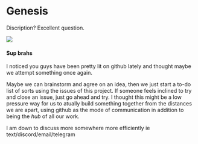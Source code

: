 # Genesis
Discription? Excellent question.

<img src="media/much-excited-very-wow.gif">

#### Sup brahs
I noticed you guys have been pretty lit on github lately and thought maybe we attempt something once again.

Maybe we can brainstorm and agree on an idea, then we just start a to-do list of sorts using the issues of this project.
If someone feels inclined to try and close an issue, just go ahead and try. I thought this might be a low pressure way for us to atually build something together from the distances we are apart, using github as the mode of communication in addition to being the *hub* of all our work.

I am down to discuss more somewhere more efficiently ie text/discord/email/telegram 
